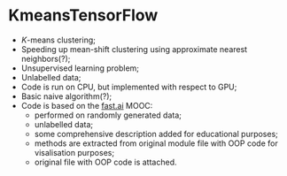 # KmeansTensorFlow
- *K*-means clustering;
- Speeding up mean-shift clustering using approximate nearest neighbors(?);
- Unsupervised learning problem;
- Unlabelled data;
- Code is run on CPU, but implemented with respect to GPU;
- Basic naive algorithm(?);
- Code is based on the [fast.ai](https://github.com/fastai) MOOC: 
    - performed on randomly generated data;
    - unlabelled data;
    - some comprehensive description added for educational purposes;
    - methods are extracted from original module file with OOP code for visalisation purposes; 
    - original file with OOP code is attached.
